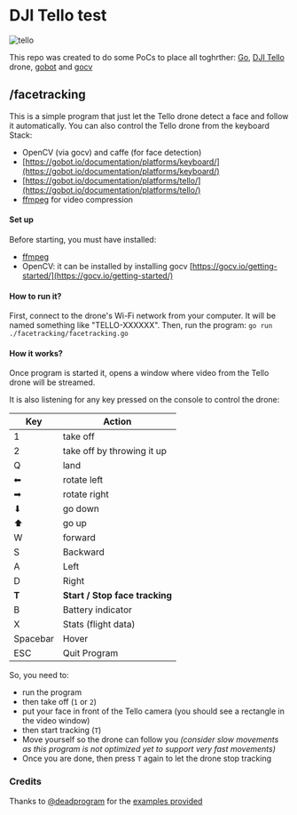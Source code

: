 # DJI Tello test

![tello](https://product4.djicdn.com/uploads/photos/33900/medium_851441d0-f0a6-4fbc-a94a-a8fddcac149f.jpg)

This repo was created to do some PoCs to place all toghrther: [Go](https://golang.org/), [DJI Tello](https://store.dji.com/product/tello) drone, [gobot](https://gobot.io/) and [gocv](https://gocv.io/)  
  
## /facetracking
This is a simple program that just let the Tello drone detect a face and follow it automatically. You can also control the Tello drone from the keyboard
Stack:
 - OpenCV (via gocv) and caffe (for face detection)
 - [https://gobot.io/documentation/platforms/keyboard/](https://gobot.io/documentation/platforms/keyboard/)
 - [https://gobot.io/documentation/platforms/tello/](https://gobot.io/documentation/platforms/tello/)
 - [ffmpeg](https://ffmpeg.org/) for video compression

#### Set up
Before starting, you must have installed:
 - [ffmpeg](https://ffmpeg.org/download.html)
 - OpenCV: it can be installed by installing gocv [https://gocv.io/getting-started/](https://gocv.io/getting-started/)

#### How to run it?
First, connect to the drone's Wi-Fi network from your computer. It will be named something like "TELLO-XXXXXX".
Then, run the program: 
`go run ./facetracking/facetracking.go`

#### How it works?
Once program is started it, opens a window where video from the Tello drone will be streamed.

It is also listening for any key pressed on the console to control the drone:

| Key    |  Action   | 
|--------|-----------|
| 1 | take off | 
| 2 | take off by throwing it up | 
| Q | land |
| ⬅ | rotate left | 
| ➡ | rotate right |
| ⬇ | go down |
| ⬆︎️ | go up |
| W | forward |
| S | Backward |
| A | Left |
| D | Right |
| **T** | **Start / Stop face tracking** |
| B | Battery indicator| 
| X | Stats (flight data) |
| Spacebar | Hover |
| ESC | Quit Program | 

So, you need to:
- run the program
- then take off (`1` or `2`)
- put your face in front of the Tello camera (you should see a rectangle in the video window)
- then start tracking (`T`)
- Move yourself so the drone can follow you _(consider slow movements as this program is not optimized yet to support very fast movements)_
- Once you are done, then press `T` again to let the drone stop tracking

### Credits
Thanks to [@deadprogram](https://github.com/deadprogram) for the [examples provided](https://github.com/hybridgroup/gobot/tree/master/examples)
